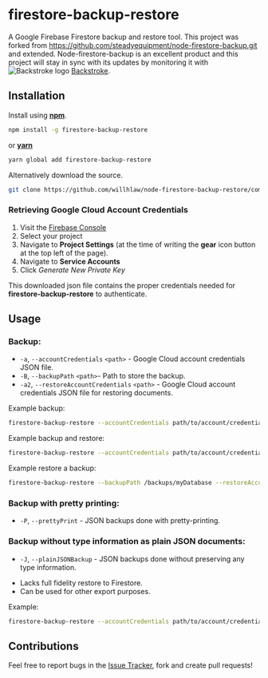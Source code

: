 # firestore-backup-restore

A Google Firebase Firestore backup and restore tool. This project was forked from https://github.com/steadyequipment/node-firestore-backup.git and extended. Node-firestore-backup is an excellent product and this project will stay in sync with its updates by monitoring it with ![Backstroke logo](https://backstroke.co/assets/img/logo.png) [Backstroke](https://backstroke.co/).

## Installation

Install using [**npm**](https://www.npmjs.com/).

```sh
npm install -g firestore-backup-restore
```

or [**yarn**](https://yarnpkg.com/en/)

```sh
yarn global add firestore-backup-restore
```

Alternatively download the source.

```sh
git clone https://github.com/willhlaw/node-firestore-backup-restore/commits/master
```

### Retrieving Google Cloud Account Credentials

1. Visit the [Firebase Console](https://console.firebase.google.com)
1. Select your project
1. Navigate to **Project Settings** (at the time of writing the **gear** icon button at the top left of the page).
1. Navigate to **Service Accounts**
1. Click _Generate New Private Key_

This downloaded json file contains the proper credentials needed for **firestore-backup-restore** to authenticate.

## Usage

### Backup:

* `-a`, `--accountCredentials` `<path>` - Google Cloud account credentials JSON file.
* `-B`, `--backupPath` `<path>`- Path to store the backup.
* `-a2`, `--restoreAccountCredentials` `<path>` - Google Cloud account credentials JSON file for restoring documents.

Example backup:

```sh
firestore-backup-restore --accountCredentials path/to/account/credentials/file.json --backupPath /backups/myDatabase
```

Example backup and restore:

```sh
firestore-backup-restore --accountCredentials path/to/account/credentials/file.json --backupPath /backups/myDatabase --restoreAccountCredentials path/to/restore/credentials/file.json
```

Example restore a backup:

```sh
firestore-backup-restore --backupPath /backups/myDatabase --restoreAccountCredentials path/to/restore/credentials/file.json
```

### Backup with pretty printing:

* `-P`, `--prettyPrint` - JSON backups done with pretty-printing.

### Backup without type information as plain JSON documents:

* `-J`, `--plainJSONBackup` - JSON backups done without preserving any type information.

- Lacks full fidelity restore to Firestore.
- Can be used for other export purposes.

Example:

```sh
firestore-backup-restore --accountCredentials path/to/account/credentials/file.json --backupPath /backups/myDatabase --prettyPrint
```

## Contributions

Feel free to report bugs in the [Issue Tracker](https://github.com/willhlaw/node-firestore-backup-restore/issues), fork and create pull requests!

